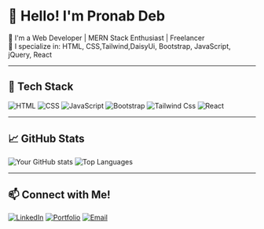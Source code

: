 # 👋 Hello! I'm Pronab Deb

🚀 I'm a Web Developer | MERN Stack Enthusiast | Freelancer  
💼 I specialize in: HTML, CSS,Tailwind,DaisyUi, Bootstrap, JavaScript, jQuery, React

---

## 🧰 Tech Stack
![HTML](https://img.shields.io/badge/-HTML5-orange?style=flat&logo=html5)
![CSS](https://img.shields.io/badge/-CSS3-blue?style=flat&logo=css3)
![JavaScript](https://img.shields.io/badge/-JavaScript-yellow?style=flat&logo=javascript)
![Bootstrap](https://img.shields.io/badge/-Bootstrap-purple?style=flat&logo=bootstrap)
![Tailwind Css](https://tailwindcss.com/_next/static/media/tailwindcss-logotype-white.830c8e49.svg)
![React](https://img.shields.io/badge/-React-blue?style=flat&logo=react)


---

## 📈 GitHub Stats
![Your GitHub stats](https://github-readme-stats.vercel.app/api?username=pronhub&show_icons=true&theme=radical)
![Top Languages](https://github-readme-stats.vercel.app/api/top-langs/?username=pronhub&layout=compact)

---

## 📫 Connect with Me!
[![LinkedIn](https://img.shields.io/badge/-LinkedIn-blue?style=flat&logo=linkedin)](https://linkedin.com/in/your-profile)
[![Portfolio](https://img.shields.io/badge/-Portfolio-black?style=flat&logo=vercel)](https://yourwebsite.com)
[![Email](https://img.shields.io/badge/-Email-red?style=flat&logo=gmail)](mailto:your@email.com)
